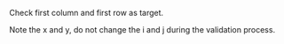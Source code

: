 
Check first column and first row as target.

Note the x and y, do not change the i and j during the validation process.
